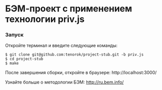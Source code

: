 # БЭМ-проект с применением технологии priv.js

### Запуск

Откройте терминал и введите следующие команды:

    $ git clone git@github.com:tenorok/project-stub.git -b priv.js
    $ cd project-stub
    $ make

После завершения сборки, откройте в браузере: http://localhost:3000/

Узнайте больше о методологии БЭМ: http://ru.bem.info/